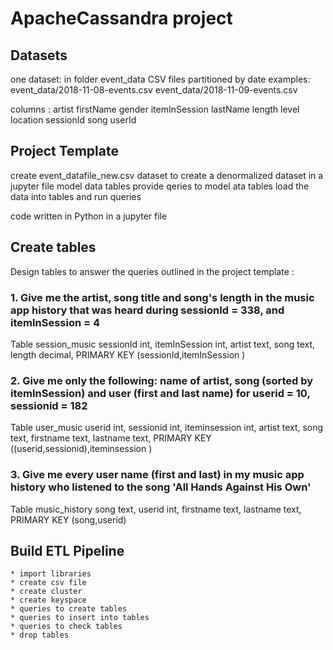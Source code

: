 # ApacheCassandra project

## Datasets

one dataset: in folder event_data
CSV files partitioned by date
examples:
event_data/2018-11-08-events.csv
event_data/2018-11-09-events.csv

columns : artist	firstName	gender	itemInSession	lastName	length	level	location	sessionId	song	userId


## Project Template

create event_datafile_new.csv dataset to create a denormalized dataset in a jupyter file 
model data tables
provide qeries to model ata tables
load the data into tables and run queries

code written in Python in a jupyter file


## Create tables

Design tables to answer the queries outlined in the project template :


### 1. Give me the artist, song title and song's length in the music app history that was heard during  sessionId = 338, and itemInSession  = 4

Table session_music
        sessionId int,
        itemInSession int, 
        artist text, 
        song text, 
        length decimal, 
        PRIMARY KEY (sessionId,itemInSession )
        
### 2. Give me only the following: name of artist, song (sorted by itemInSession) and user (first and last name) for userid = 10, sessionid = 182

Table user_music 
         userid int,
         sessionid int,
         iteminsession int, 
         artist text, 
         song text, 
         firstname text, 
         lastname text,
         PRIMARY KEY ((userid,sessionid),iteminsession )
         
### 3. Give me every user name (first and last) in my music app history who listened to the song 'All Hands Against His Own'

Table music_history 
        song text, 
        userid int, 
        firstname text, 
        lastname text, 
        PRIMARY KEY (song,userid)
  
## Build ETL Pipeline

    * import libraries
    * create csv file
    * create cluster
    * create keyspace
    * queries to create tables
    * queries to insert into tables
    * queries to check tables
    * drop tables

 


